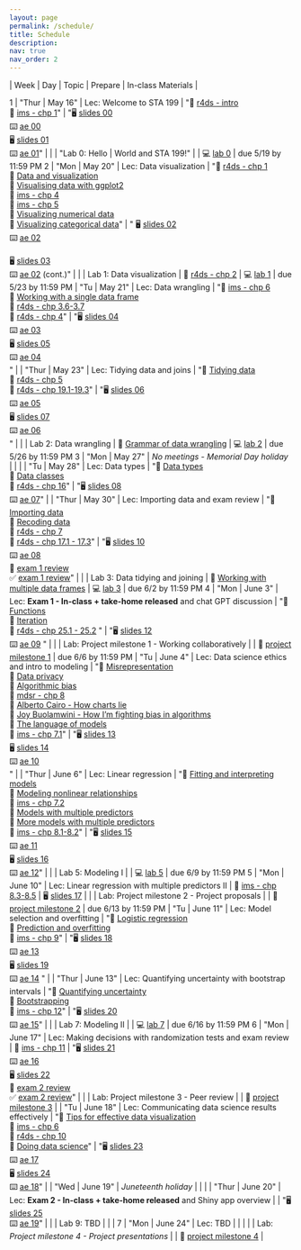 ```yaml
---
layout: page
permalink: /schedule/
title: Schedule
description: 
nav: true
nav_order: 2
---
```


 | Week | Day | Topic | Prepare | In-class Materials | 

1 | "Thur |  May 16" | Lec: Welcome to STA 199 | "📗 [r4ds - intro](https://r4ds.hadley.nz/intro.html) <br>
📘 [ims - chp 1](https://openintro-ims2.netlify.app/01-data-hello)" | "🖥️ [slides 00](/slides/00-welcome-199.html) <br>
⌨️ [ae 00](/ae/ae-00-unvotes.html) <br> 
🖥️ [slides 01](/slides/01-meet-the-toolkit.html) <br>
⌨️ [ae 01](/ae/ae-01-meet-the-penguins.html)" | 
 |  | "Lab 0: Hello |  World and STA 199!" |  | 💻 [lab 0](/labs/lab-0.html) | due 5/19 by 11:59 PM
2 | "Mon |  May 20" | Lec: Data visualization | "📗 [r4ds - chp 1](https://r4ds.hadley.nz/data-visualize) <br>
🎥 [Data and visualization](https://youtu.be/FddF4b_GuTI) <br>
🎥 [Visualising data with ggplot2](https://youtu.be/s2NF2J36ljE) <br> 
📘 [ims - chp 4](https://openintro-ims2.netlify.app/04-explore-categorical) <br>
📘 [ims - chp 5](https://openintro-ims2.netlify.app/05-explore-numerical) <br>
🎥 [Visualizing numerical data](https://youtu.be/waBabVTI8ec) <br>
🎥 [Visualizing categorical data](https://youtu.be/21h3rEO8k2E)" | "
🖥️ [slides 02](/slides/02-grammar-of-graphics.html) <br>
⌨️ [ae 02](/ae/ae-02-bechdel-dataviz.html) <br>  
🖥️ [slides 03](/slides/03-visualizing-data.html) <br>
⌨️ [ae 02](/ae/ae-02-bechdel-dataviz.html) (cont.)" | 
 |  | Lab 1: Data visualization | 📗 [r4ds - chp 2](https://r4ds.hadley.nz/workflow-basics) | 💻 [lab 1](/labs/lab-1.html) | due 5/23 by 11:59 PM
 | "Tu |  May 21" | Lec: Data wrangling | "📘 [ims - chp 6](https://openintro-ims2.netlify.app/06-explore-applications) <br>
🎥 [Working with a single data frame](https://youtu.be/0229Uq2hkJo) <br>
📗 [r4ds - chp 3.6-3.7](https://r4ds.hadley.nz/data-transform) <br>
📗 [r4ds - chp 4](https://r4ds.hadley.nz/workflow-style)" | "🖥️ [slides 04](/slides/04-dataviz-overview.html) <br>
⌨️ [ae 03](/ae/ae-03-duke-forest.html) <br>
🖥️ [slides 05](/slides/05-grammar-of-data-wrangling.html) <br>
⌨️ [ae 04](/ae/ae-04-flights-wrangling.html) <br>" | 
 | "Thur |  May 23" | Lec: Tidying data and joins | "🎥 [Tidying data](https://youtu.be/x3KM5uxaFdI) <br>
📗 [r4ds - chp 5](https://r4ds.hadley.nz/data-tidy)<br>
📗 [r4ds - chp 19.1-19.3](https://r4ds.hadley.nz/joins)" | "🖥️ [slides 06](/slides/06-tidying-data.html) <br>
⌨️ [ae 05](/ae/ae-05-majors-tidying.html) <br>
🖥️ [slides 07](/slides/07-joining-data.html) <br>
⌨️ [ae 06](/ae/ae-06-population-joining.html) <br>" | 
 |  | Lab 2: Data wrangling | 🎥 [Grammar of data wrangling](https://youtu.be/ZCaYBES_VEk) | 💻 [lab 2](/labs/lab-2.html) | due 5/26 by 11:59 PM
3 | "Mon |  May 27" | *No meetings - Memorial Day holiday* |  |  | 
 | "Tu |  May 28" | Lec: Data types | "🎥 [Data types](https://youtu.be/WsxLbtWbEfc) <br>
🎥 [Data classes](https://youtu.be/dozvSVQcqqg) <br>
📗 [r4ds - chp 16](https://r4ds.hadley.nz/factors)" | "🖥️ [slides 08](/slides/08-data-types-classes.html) <br>
⌨️ [ae 07](/ae/ae-07-population-types.html)" | 
 | "Thur |  May 30" | Lec: Importing data and exam review | "🎥 [Importing data](https://youtu.be/tIMaRYiuEFA) <br>
🎥 [Recoding data](https://youtu.be/O8qxV3N4D5Q) <br>
📗 [r4ds - chp 7](https://r4ds.hadley.nz/data-import.html) <br>
📗 [r4ds - chp 17.1 - 17.3](https://r4ds.hadley.nz/datetimes.html)" | "🖥️ [slides 10](/slides/10-importing-recoding-data.html) <br>
⌨️ [ae 08](/ae/ae-08-data-import.html) <br>
📝 [exam 1 review](/exam-review/exam-1-review.html) <br>
✅ [exam 1 review](/exam-review/exam-1-review-A.html)" | 
 |  | Lab 3: Data tidying and joining | 🎥 [Working with multiple data frames](https://youtu.be/VdV5ABsaf5Y) | 💻 [lab 3](/labs/lab-3.html) | due 6/2 by 11:59 PM
4 | "Mon |  June 3" | Lec: **Exam 1 - In-class + take-home released** and chat GPT discussion | "🎥 [Functions](https://youtu.be/6KWlPhPMluE) <br>
🎥 [Iteration](https://youtu.be/x3UMny1fQhc) <br>
📗 [r4ds - chp 25.1 - 25.2](https://r4ds.hadley.nz/functions) " | "🖥️ [slides 12](/slides/12-chat-gpt.html) <br>
⌨️ [ae 09](/ae/ae-09-chronicle-scrape.html) " | 
 |  | Lab: Project milestone 1 - Working collaboratively |  | 📓 [project milestone 1](/project/1-working-collaboratively.html) | due 6/6 by 11:59 PM
 | "Tu |  June 4" | Lec: Data science ethics and intro to modeling | "🎥 [Misrepresentation](https://youtu.be/C_-rTKfswUI) <br>
🎥 [Data privacy](https://youtu.be/c4fvdoNbcSw) <br>
🎥 [Algorithmic bias](https://youtu.be/E2eD72pwtps) <br>
📕 [mdsr - chp 8](https://mdsr-book.github.io/mdsr2e/ch-ethics.html) <br>
🎥 [Alberto Cairo - How charts lie](https://youtu.be/Low28hx4wyk) <br>
🎥 [Joy Buolamwini - How I’m fighting bias in algorithms](https://youtu.be/UG_X_7g63rY)<br>
🎥 [The language of models](https://youtu.be/MWkkvDopBKc) <br>
📘 [ims - chp 7.1](https://openintro-ims2.netlify.app/07-model-slr)" | "🖥️ [slides 13](/slides/13-ethics.html)<br>
🖥️ [slides 14](/slides/14-language-of-models.html) <br>
⌨️ [ae 10](/ae/ae-10-modeling-fish.html) <br>" | 
 | "Thur |  June 6" | Lec: Linear regression  | "🎥 [Fitting and interpreting models](https://youtu.be/69U92Q3pwnA) <br>
🎥 [Modeling nonlinear relationships](https://youtu.be/j4MZ6ZdHnHg) <br>
📘 [ims - chp 7.2](https://openintro-ims2.netlify.app/07-model-slr#sec-least-squares-regression) <br>
🎥 [Models with multiple predictors](https://youtu.be/mjkNabD4oi4) <br>
🎥 [More models with multiple predictors](https://youtu.be/nJAYRnLPb10) <br>
📘 [ims - chp 8.1-8.2](https://openintro-ims.netlify.app/model-mlr.html)" | "🖥️ [slides 15](/slides/15-linear-model-single-predictor.html) <br>
⌨️ [ae 11](/ae/ae-11-modeling-penguins.html) <br>
🖥️ [slides 16](/slides/16-linear-model-multiple-predictors-I.html) <br>
⌨️ [ae 12](/ae/ae-12-modeling-penguins-multi.html)" | 
 |  | Lab 5: Modeling I |  | 💻 [lab 5](/labs/lab-6.html)  | due 6/9 by 11:59 PM
5 | "Mon |  June 10" | Lec: Linear regression with multiple predictors II | 📘 [ims - chp 8.3-8.5](https://openintro-ims.netlify.app/model-mlr.html) | 🖥️ [slides 17](/slides/17-linear-model-multiple-predictors-II.html) | 
 |  | Lab: Project milestone 2 - Project proposals |  | 📓 [project milestone 2](/project/2-proposal.html) | due 6/13 by 11:59 PM
 | "Tu |  June 11" | Lec: Model selection and overfitting | "🎥 [Logistic regression](https://youtu.be/AidXFYSYfJg) <br>
🎥 [Prediction and overfitting](https://youtu.be/Qd4lu_Lmwi0) <br>
📘 [ims - chp 9](https://openintro-ims.netlify.app/model-logistic.html#model-logistic)" | "🖥️ [slides 18](/slides/18-model-selection-overfitting.html) <br>
⌨️ [ae 13](/ae/ae-13-modeling-loans.html) <br>
🖥️ [slides 19](/slides/19-logistic-regression.html) <br>
⌨️ [ae 14](/ae/ae-14-spam-filter.html) " | 
 | "Thur |  June 13" | Lec: Quantifying uncertainty with bootstrap intervals | "🎥 [Quantifying uncertainty](https://www.youtube.com/watch?v=LYpKrtZmQtI) <br>
🎥 [Bootstrapping](https://youtu.be/bdqpI3iVOso) <br>
📘 [ims - chp 12](https://openintro-ims2.netlify.app/12-foundations-bootstrapping)" | "🖥️ [slides 20](/slides/20-bootstrap.html) <br>
⌨️ [ae 15](/ae/ae-15-duke-forest-bootstrap.html)" | 
 |  | Lab 7: Modeling II |  | 💻 [lab 7](/labs/lab-7.html)  | due 6/16 by 11:59 PM
6 | "Mon |  June 17" | Lec: Making decisions with randomization tests and exam review | 📘 [ims - chp 11](https://openintro-ims2.netlify.app/11-foundations-randomization)  | "🖥️ [slides 21](/slides/21-randomization.html) <br>
⌨️ [ae 16](/ae/ae-16-equality-randomization.html) <br>
🖥️ [slides 22](/slides/22-exam-2-review.html)<br>
📝 [exam 2 review](/exam-review/exam-2-review.html) <br>
✅ [exam 2 review](/exam-review/exam-2-review-A.html)" | 
 |  | Lab: Project milestone 3 - Peer review |  | 📓 [project milestone 3](/project/3-peer-review.html) | 
 | "Tu |  June 18" | Lec: Communicating data science results effectively | "🎥 [Tips for effective data visualization](https://youtu.be/ZrifrBvFWgg) <br>
📘 [ims - chp 6](https://openintro-ims.netlify.app/explore-applications.html) <br>
📗 [r4ds - chp 10](https://r4ds.hadley.nz/eda) <br>
🎥 [Doing data science](https://youtu.be/b9lSW0kyqBg)" | "🖥️ [slides 23](/slides/23-communicate.html) <br>
⌨️ [ae 17](/ae/ae-17-effective-dataviz.html) <br>
🖥️ [slides 24](/slides/24-quarto.html) <br>
⌨️ [ae 18](/ae/ae-18-second-to-last-ae.html)" | 
 | "Wed |  June 19" | *Juneteenth holiday* |  |  | 
 | "Thur |  June 20" | Lec: **Exam 2 - In-class + take-home released** and Shiny app overview |  | "🖥️ [slides 25](/slides/25-wrapup-shiny.html) <br>
⌨️ [ae 19](/ae/ae-19-last-ae.html)" | 
 |  | Lab 9: TBD |  |  | 
7 | "Mon |  June 24" | Lec: TBD |  |  | 
 |  | Lab: *Project milestone 4 - Project presentations* |  | 📓 [project milestone 4](/project/4-writeup-presentation.html) | 